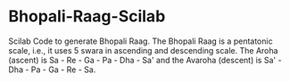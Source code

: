 # Bhopali-Raag-Scilab
Scilab Code to generate Bhopali Raag.
The Bhopali Raag is a pentatonic scale, i.e., it uses 5 swara in ascending and descending scale. The Aroha (ascent) is Sa - Re - Ga - Pa - Dha - Sa' and the Avaroha (descent) is Sa' - Dha - Pa - Ga - Re - Sa.
